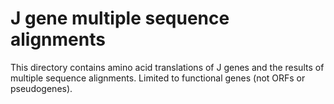 # J gene multiple sequence alignments

This directory contains amino acid translations of J genes and the
results of multiple sequence alignments. Limited to functional genes
(not ORFs or pseudogenes).
